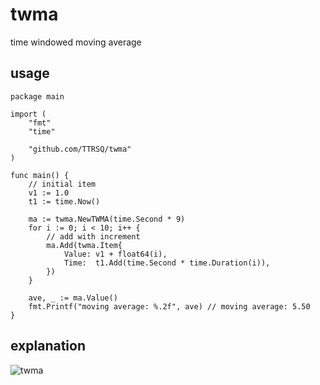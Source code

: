 # twma
time windowed moving average

## usage

```
package main

import (
	"fmt"
	"time"

	"github.com/TTRSQ/twma"
)

func main() {
	// initial item
	v1 := 1.0
	t1 := time.Now()

	ma := twma.NewTWMA(time.Second * 9)
	for i := 0; i < 10; i++ {
		// add with increment
		ma.Add(twma.Item{
			Value: v1 + float64(i),
			Time:  t1.Add(time.Second * time.Duration(i)),
		})
	}

	ave, _ := ma.Value()
	fmt.Printf("moving average: %.2f", ave) // moving average: 5.50
}
```
## explanation

![twma](https://user-images.githubusercontent.com/26806928/74354165-50273480-4dfe-11ea-8d2a-b22432d116ea.jpeg)
